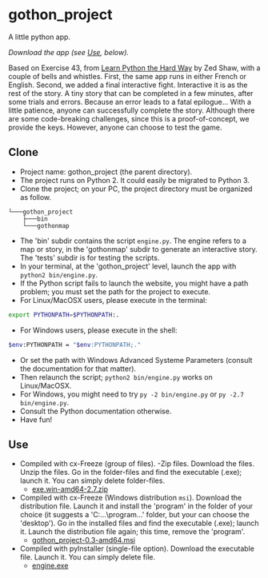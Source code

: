 # gothon_project

A little python app.

*Download the app (see [Use](#use), below).*

Based on Exercise 43, from [Learn Python the Hard Way](http://learnpythonthehardway.org) by Zed Shaw, with a couple of bells and whistles. First, the same app runs in either French or English. Second, we added a final interactive fight. Interactive it is as the rest of the story. A tiny story that can be completed in a few minutes, after some trials and errors. Because an error leads to a fatal epilogue... With a little patience, anyone can successfully complete the story. Although there are some code-breaking challenges, since this is a proof-of-concept, we provide the keys. However, anyone can choose to test the game. 

## Clone

- Project name: gothon_project (the parent directory).
- The project runs on Python 2. It could easily be migrated to Python 3. 
- Clone the project; on your PC, the project directory must be organized as follow.

```text
└───gothon_project
    ├───bin
    └───gothonmap
```

- The 'bin' subdir contains the script `engine.py`. The engine refers to a map or story, in the 'gothonmap' subdir to generate an interactive story. The 'tests' subdir is for testing the scripts.
- In your terminal, at the 'gothon_project' level, launch the app with `python2 bin/engine.py`.
- If the Python script fails to launch the website, you might have a path problem; you must set the path for the project to execute.
- For Linux/MacOSX users, please execute in the terminal:

```bash
export PYTHONPATH=$PYTHONPATH:.
```

- For Windows users, please execute in the shell:

```bash
$env:PYTHONPATH = "$env:PYTHONPATH;."
```

- Or set the path with Windows Advanced Systeme Parameters (consult the documentation for that matter).
- Then relaunch the script; `python2 bin/engine.py` works on Linux/MacOSX.
- For Windows, you might need to try `py -2 bin/engine.py` or `py -2.7 bin/engine.py`.
- Consult the Python documentation otherwise.
- Have fun!

## Use

- Compiled with cx-Freeze (group of files).
-Zip files. Download the files. Unzip the files. Go in the folder-files and find the executable (.exe); launch it. You can simply delete folder-files.
    - [exe.win-amd64-2.7.zip](https://www.dropbox.com/s/4jitx2zjt3r576m/exe.win-amd64-2.7.zip?dl=0)
- Compiled with cx-Freeze (Windows distribution `msi`). Download the distribution file. Launch it and install the 'program' in the folder of your choice (it suggests a 'C:\...\program...' folder, but your can choose the 'desktop'). Go in the installed files and find the executable (.exe); launch it. Launch the distribution file again; this time, remove the 'program'.
    - [gothon_project-0.3-amd64.msi](https://www.dropbox.com/s/iwegfsjy41g7c0i/gothon_project-0.3-amd64.msi?dl=0)
- Compiled with pyInstaller (single-file option). Download the executable file. Launch it. You can simply delete file.
    - [engine.exe](https://www.dropbox.com/s/y4sdz8gi3xfh6x5/engine.exe?dl=0)
